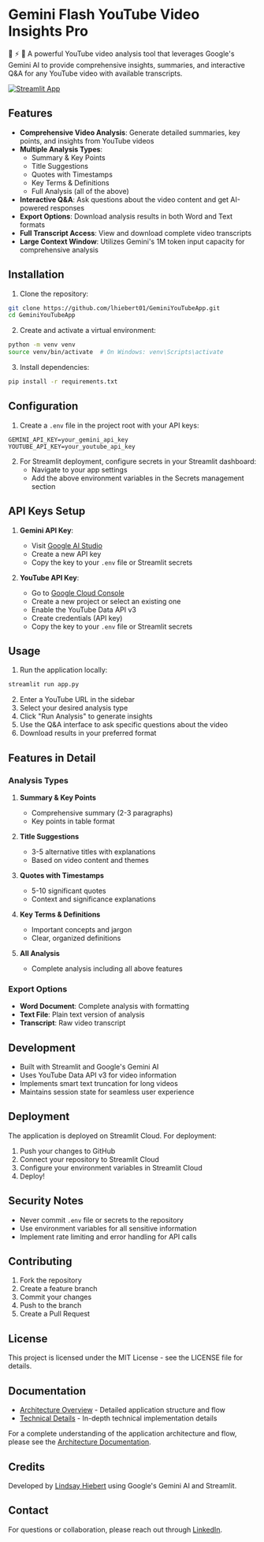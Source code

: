 # Gemini Flash YouTube Video Insights Pro

🎥 ⚡ 🤖 A powerful YouTube video analysis tool that leverages Google's Gemini AI to provide comprehensive insights, summaries, and interactive Q&A for any YouTube video with available transcripts.

[![Streamlit App](https://static.streamlit.io/badges/streamlit_badge_black_white.svg)](https://geminiyoutubeapp.streamlit.app)

## Features

- **Comprehensive Video Analysis**: Generate detailed summaries, key points, and insights from YouTube videos
- **Multiple Analysis Types**:
  - Summary & Key Points
  - Title Suggestions
  - Quotes with Timestamps
  - Key Terms & Definitions
  - Full Analysis (all of the above)
- **Interactive Q&A**: Ask questions about the video content and get AI-powered responses
- **Export Options**: Download analysis results in both Word and Text formats
- **Full Transcript Access**: View and download complete video transcripts
- **Large Context Window**: Utilizes Gemini's 1M token input capacity for comprehensive analysis

## Installation

1. Clone the repository:
```bash
git clone https://github.com/lhiebert01/GeminiYouTubeApp.git
cd GeminiYouTubeApp
```

2. Create and activate a virtual environment:
```bash
python -m venv venv
source venv/bin/activate  # On Windows: venv\Scripts\activate
```

3. Install dependencies:
```bash
pip install -r requirements.txt
```

## Configuration

1. Create a `.env` file in the project root with your API keys:
```env
GEMINI_API_KEY=your_gemini_api_key
YOUTUBE_API_KEY=your_youtube_api_key
```

2. For Streamlit deployment, configure secrets in your Streamlit dashboard:
   - Navigate to your app settings
   - Add the above environment variables in the Secrets management section

## API Keys Setup

1. **Gemini API Key**:
   - Visit [Google AI Studio](https://makersuite.google.com/app/apikey)
   - Create a new API key
   - Copy the key to your `.env` file or Streamlit secrets

2. **YouTube API Key**:
   - Go to [Google Cloud Console](https://console.cloud.google.com/)
   - Create a new project or select an existing one
   - Enable the YouTube Data API v3
   - Create credentials (API key)
   - Copy the key to your `.env` file or Streamlit secrets

## Usage

1. Run the application locally:
```bash
streamlit run app.py
```

2. Enter a YouTube URL in the sidebar
3. Select your desired analysis type
4. Click "Run Analysis" to generate insights
5. Use the Q&A interface to ask specific questions about the video
6. Download results in your preferred format

## Features in Detail

### Analysis Types

1. **Summary & Key Points**
   - Comprehensive summary (2-3 paragraphs)
   - Key points in table format

2. **Title Suggestions**
   - 3-5 alternative titles with explanations
   - Based on video content and themes

3. **Quotes with Timestamps**
   - 5-10 significant quotes
   - Context and significance explanations

4. **Key Terms & Definitions**
   - Important concepts and jargon
   - Clear, organized definitions

5. **All Analysis**
   - Complete analysis including all above features

### Export Options

- **Word Document**: Complete analysis with formatting
- **Text File**: Plain text version of analysis
- **Transcript**: Raw video transcript

## Development

- Built with Streamlit and Google's Gemini AI
- Uses YouTube Data API v3 for video information
- Implements smart text truncation for long videos
- Maintains session state for seamless user experience

## Deployment

The application is deployed on Streamlit Cloud. For deployment:

1. Push your changes to GitHub
2. Connect your repository to Streamlit Cloud
3. Configure your environment variables in Streamlit Cloud
4. Deploy!

## Security Notes

- Never commit `.env` file or secrets to the repository
- Use environment variables for all sensitive information
- Implement rate limiting and error handling for API calls

## Contributing

1. Fork the repository
2. Create a feature branch
3. Commit your changes
4. Push to the branch
5. Create a Pull Request

## License

This project is licensed under the MIT License - see the LICENSE file for details.


## Documentation

- [Architecture Overview](docs/ARCHITECTURE.md) - Detailed application structure and flow
- [Technical Details](docs/TECHNICAL.md) - In-depth technical implementation details

For a complete understanding of the application architecture and flow, please see the [Architecture Documentation](docs/ARCHITECTURE.md).

## Credits

Developed by [Lindsay Hiebert](https://www.linkedin.com/in/lindsayhiebert/) using Google's Gemini AI and Streamlit.

## Contact

For questions or collaboration, please reach out through [LinkedIn](https://www.linkedin.com/in/lindsayhiebert/).